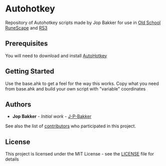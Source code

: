 # Autohotkey
Repository of Autohotkey scripts made by Jop Bakker for use in [Old School RuneScape](https://oldschool.runescape.com/) and [RS3](https://www.runescape.com/community)

## Prerequisites

You will need to download and install [AutoHotkey](https://www.autohotkey.com/)

## Getting Started

Use the base.ahk to get a feel for the way this works.
Copy what you need from base.ahk and build your own script with "variable" coordinates

## Authors

* **Jop Bakker** - *Initial work* - [J-P-Bakker](https://github.com/J-P-Bakker)

See also the list of [contributors](https://github.com/J-P-Bakker/TC-ahk/graphs/contributors) who participated in this project.

## License

This project is licensed under the MIT License - see the [LICENSE](LICENSE) file for details
